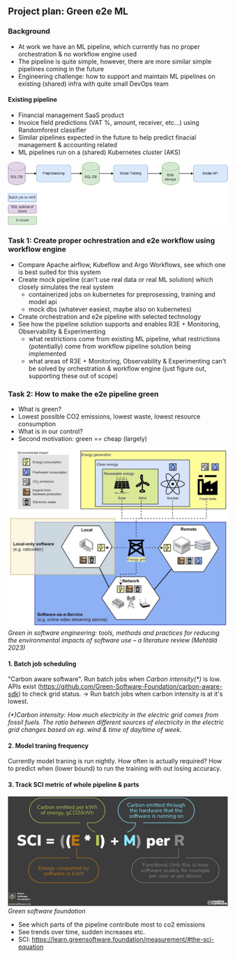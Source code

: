 ## Project plan: Green e2e ML


### Background

- At work we have an ML pipeline, which currently has no proper orchestration & no workflow engine used
- The pipeline is quite simple, however, there are more similar simple pipelines coming in the future
- Engineering challenge: how to support and maintain ML pipelines on existing (shared) infra with quite small DevOps team

#### Existing pipeline

- Financial management SaaS product
- Invoice field predictions (VAT %, amount, receiver, etc...) using Randomforest classifier
- Similar pipelines expected in the future to help predict finacial management & accounting related
- ML pipelines run on a (shared) Kubernetes cluster (AKS)

![(image missing)](./finago-pipeline.drawio.png)

### Task 1: Create proper ochrestration and e2e workflow using workflow engine

- Compare Apache airflow, Kubeflow and Argo Workflows, see which one is best suited for this system
- Create mock pipeline (can't use real data or real ML solution) which closely simulates the real system
  - containerized jobs on kubernetes for preprosessing, training and model api
  - mock dbs (whatever easiest, maybe also on kubernetes)
- Create orchestration and e2e pipeline with selected technology
- See how the pipeline solution supports and enables R3E + Monitoring, Observability & Experimenting
  - what restrictions come from existing ML pipeline, what restrictions (potentially) come from workflow pipeline solution being implemented
  - what areas of R3E + Monitoring, Observability & Experimenting can't be solved by orchestration & workflow engine (just figure out, supporting these out of scope)

### Task 2: How to make the e2e pipeline green

- What is green?
- Lowest possible CO2 emissions, lowest waste, lowest resource consumption
- What is in our control?
- Second motivation: green == cheap (largely)

![(image missing)](./impact.png)
*Green in software engineering: tools, methods and practices for reducing the
environmental impacts of software use – a literature review (Mehtälä 2023)*

#### 1. Batch job scheduling

"Carbon aware software". Run batch jobs when *Carbon intensity(\*)* is low. APIs exist (https://github.com/Green-Software-Foundation/carbon-aware-sdk) to check grid status. -> Run batch jobs when carbon intensity is at it's lowest. 

*(\*)Carbon intensity: How much electricity in the electric grid comes from fossil fuels. The ratio between different sources of electricity in the electric grid changes based on eg. wind & time of day/time of week.*

#### 2. Model traning frequency

Currently model traning is run nightly. How often is actually required? How to predict when (lower bound) to run the training with out losing accuracy. 

#### 3. Track SCI metric of whole pipeline & parts

![(image missing)](sci.png)
*Green software foundation*

- See which parts of the pipeline contribute most to co2 emissions
- See trends over time, sudden increases etc.
- SCI: https://learn.greensoftware.foundation/measurement/#the-sci-equation
